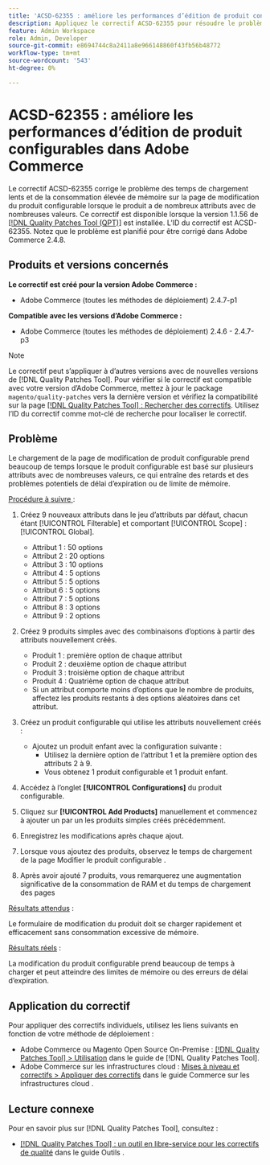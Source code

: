 ```yaml
---
title: 'ACSD-62355 : améliore les performances d’édition de produit configurables dans Adobe Commerce'
description: Appliquez le correctif ACSD-62355 pour résoudre le problème d’Adobe Commerce en raison duquel la page d’édition de produit configurable subit un chargement lent lorsque le produit est basé sur de nombreux attributs avec de nombreuses valeurs.
feature: Admin Workspace
role: Admin, Developer
source-git-commit: e8694744c8a2411a8e966148860f43fb56b48772
workflow-type: tm+mt
source-wordcount: '543'
ht-degree: 0%

---
```


# ACSD-62355 : améliore les performances d’édition de produit configurables dans Adobe Commerce

Le correctif ACSD-62355 corrige le problème des temps de chargement lents et de la consommation élevée de mémoire sur la page de modification du produit configurable lorsque le produit a de nombreux attributs avec de nombreuses valeurs. Ce correctif est disponible lorsque la version 1.1.56 de [[!DNL Quality Patches Tool (QPT)]](/help/tools/quality-patches-tool/quality-patches-tool-to-self-serve-quality-patches.md) est installée. L’ID du correctif est ACSD-62355. Notez que le problème est planifié pour être corrigé dans Adobe Commerce 2.4.8.

## Produits et versions concernés

**Le correctif est créé pour la version Adobe Commerce :**

* Adobe Commerce (toutes les méthodes de déploiement) 2.4.7-p1

**Compatible avec les versions d’Adobe Commerce :**

* Adobe Commerce (toutes les méthodes de déploiement) 2.4.6 - 2.4.7-p3

>[!NOTE]
>
>Le correctif peut s’appliquer à d’autres versions avec de nouvelles versions de [!DNL Quality Patches Tool]. Pour vérifier si le correctif est compatible avec votre version d’Adobe Commerce, mettez à jour le package `magento/quality-patches` vers la dernière version et vérifiez la compatibilité sur la page [[!DNL Quality Patches Tool] : Rechercher des correctifs](https://experienceleague.adobe.com/tools/commerce-quality-patches/index.html). Utilisez l’ID du correctif comme mot-clé de recherche pour localiser le correctif.

## Problème

Le chargement de la page de modification de produit configurable prend beaucoup de temps lorsque le produit configurable est basé sur plusieurs attributs avec de nombreuses valeurs, ce qui entraîne des retards et des problèmes potentiels de délai d’expiration ou de limite de mémoire.

<u>Procédure à suivre </u> :

1. Créez 9 nouveaux attributs dans le jeu d’attributs par défaut, chacun étant [!UICONTROL Filterable] et comportant [!UICONTROL Scope] : [!UICONTROL Global].
   * Attribut 1 : 50 options
   * Attribut 2 : 20 options
   * Attribut 3 : 10 options
   * Attribut 4 : 5 options
   * Attribut 5 : 5 options
   * Attribut 6 : 5 options
   * Attribut 7 : 5 options
   * Attribut 8 : 3 options
   * Attribut 9 : 2 options

1. Créez 9 produits simples avec des combinaisons d’options à partir des attributs nouvellement créés.
   * Produit 1 : première option de chaque attribut
   * Produit 2 : deuxième option de chaque attribut
   * Produit 3 : troisième option de chaque attribut
   * Produit 4 : Quatrième option de chaque attribut
   * Si un attribut comporte moins d’options que le nombre de produits, affectez les produits restants à des options aléatoires dans cet attribut.

1. Créez un produit configurable qui utilise les attributs nouvellement créés :
   * Ajoutez un produit enfant avec la configuration suivante :
      * Utilisez la dernière option de l’attribut 1 et la première option des attributs 2 à 9.
      * Vous obtenez 1 produit configurable et 1 produit enfant.
1. Accédez à l’onglet **[!UICONTROL Configurations]** du produit configurable.
1. Cliquez sur **[!UICONTROL Add Products]** manuellement et commencez à ajouter un par un les produits simples créés précédemment.
1. Enregistrez les modifications après chaque ajout.
1. Lorsque vous ajoutez des produits, observez le temps de chargement de la page Modifier le produit configurable .
1. Après avoir ajouté 7 produits, vous remarquerez une augmentation significative de la consommation de RAM et du temps de chargement des pages

<u>Résultats attendus</u> :

Le formulaire de modification du produit doit se charger rapidement et efficacement sans consommation excessive de mémoire.

<u>Résultats réels</u> :

La modification du produit configurable prend beaucoup de temps à charger et peut atteindre des limites de mémoire ou des erreurs de délai d’expiration.

## Application du correctif

Pour appliquer des correctifs individuels, utilisez les liens suivants en fonction de votre méthode de déploiement :

* Adobe Commerce ou Magento Open Source On-Premise : [[!DNL Quality Patches Tool] > Utilisation](/help/tools/quality-patches-tool/usage.md) dans le guide de [!DNL Quality Patches Tool].
* Adobe Commerce sur les infrastructures cloud : [Mises à niveau et correctifs > Appliquer des correctifs](https://experienceleague.adobe.com/docs/commerce-cloud-service/user-guide/develop/upgrade/apply-patches.html) dans le guide Commerce sur les infrastructures cloud .

## Lecture connexe

Pour en savoir plus sur [!DNL Quality Patches Tool], consultez :

* [[!DNL Quality Patches Tool] : un outil en libre-service pour les correctifs de qualité](/help/tools/quality-patches-tool/quality-patches-tool-to-self-serve-quality-patches.md) dans le guide Outils .
